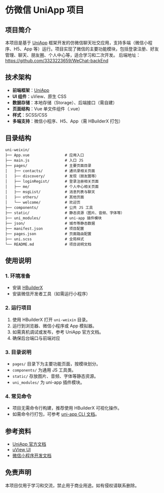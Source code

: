 # 仿微信 UniApp 项目

## 项目简介

本项目是基于 [UniApp](https://uniapp.dcloud.io/) 框架开发的仿微信聊天社交应用，支持多端（微信小程序、H5、App 等）运行。项目实现了微信的主要功能模块，包括登录注册、好友管理、聊天、朋友圈、个人中心等，适合学习和二次开发。
后端地址：https://github.com/3323223659/WeChat-backEnd

## 技术架构

- **前端框架**：[UniApp](https://uniapp.dcloud.io/)
- **UI 组件**：uView、原生 CSS
- **数据存储**：本地存储（Storage）、后端接口（需自建）
- **页面结构**：Vue 单文件组件（.vue）
- **样式**：SCSS/CSS
- **多端支持**：微信小程序、H5、App（需 HBuilderX 打包）

## 目录结构

```text
uni-weixin/
├── App.vue                # 应用入口
├── main.js                # 入口 JS
├── pages/                 # 主要页面目录
│   ├── contacts/          # 通讯录相关页面
│   ├── discovery/         # 发现（朋友圈等）
│   ├── loginRegist/       # 登录注册相关页面
│   ├── me/                # 个人中心相关页面
│   ├── msgList/           # 消息列表与聊天
│   ├── others/            # 其他页面
│   └── welcome/           # 欢迎页
├── components/            # 公共 JS 工具
├── static/                # 静态资源（图片、音频、字体等）
├── uni_modules/           # uni-app 插件模块
├── json/                  # 城市等静态数据
├── manifest.json          # 项目配置
├── pages.json             # 页面路由配置
├── uni.scss               # 全局样式
└── README.md              # 项目说明文档
```

## 使用说明

### 1. 环境准备

- 安装 [HBuilderX](https://www.dcloud.io/hbuilderx.html)
- 安装微信开发者工具（如需运行小程序）

### 2. 运行项目

1. 使用 HBuilderX 打开 `uni-weixin` 目录。
2. 运行到浏览器、微信小程序或 App 模拟器。
3. 如需真机调试或发布，参考 UniApp 官方文档。
4. 确保后台端口与前端对应

### 3. 目录说明

- `pages/` 目录下为主要功能页面，按模块划分。
- `components/` 为通用 JS 工具类。
- `static/` 存放图片、音频、字体等静态资源。
- `uni_modules/` 为 uni-app 插件模块。

### 4. 常见命令

- 项目无需命令行构建，推荐使用 HBuilderX 可视化操作。
- 如需命令行打包，可参考 [uni-app CLI 文档](https://uniapp.dcloud.io/cli?id=cli-%E6%A6%82%E8%A7%88)。

## 参考资料

- [UniApp 官方文档](https://uniapp.dcloud.io/)
- [uView UI](https://www.uviewui.com/)
- [微信小程序开发文档](https://developers.weixin.qq.com/miniprogram/dev/)

## 免责声明

本项目仅用于学习和交流，禁止用于商业用途。如有侵权请联系删除。

